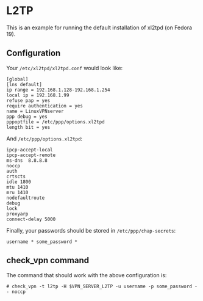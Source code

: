 # L2TP

This is an example for running the default installation of xl2tpd (on Fedora 19).

## Configuration

Your `/etc/xl2tpd/xl2tpd.conf` would look like:
```
[global]
[lns default]
ip range = 192.168.1.128-192.168.1.254
local ip = 192.168.1.99
refuse pap = yes
require authentication = yes
name = LinuxVPNserver
ppp debug = yes
pppoptfile = /etc/ppp/options.xl2tpd
length bit = yes
```

And `/etc/ppp/options.xl2tpd`:
```
ipcp-accept-local
ipcp-accept-remote
ms-dns  8.8.8.8
noccp
auth
crtscts
idle 1800
mtu 1410
mru 1410
nodefaultroute
debug
lock
proxyarp
connect-delay 5000
```

Finally, your passwords should be stored in `/etc/ppp/chap-secrets`:
```
username * some_password *
```

## check_vpn command

The command that should work with the above configuration is:
```
# check_vpn -t l2tp -H $VPN_SERVER_L2TP -u username -p some_password -- noccp
```
